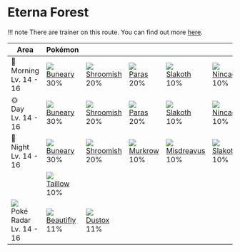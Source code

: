 # Eterna Forest

!!! note
    There are trainer on this route. You can find out more [here](../../trainer_changes/eterna_forest/).

Area                                          | Pokémon                          | &nbsp;                           | &nbsp;                         | &nbsp;                            | &nbsp;                         | &nbsp;                         | 
---                                           | ---                              | ---                              | ---                            | ---                               | ---                            | ---                            | 
🌅<br>Morning<br>Lv. 14 - 16                   | ![][427]<br> [Buneary]<br> 30%   | ![][285]<br> [Shroomish]<br> 20% | ![][046]<br> [Paras]<br> 20%   | ![][287]<br> [Slakoth]<br> 10%    | ![][290]<br> [Nincada]<br> 10% | ![][276]<br> [Taillow]<br> 10% | 
🌞<br>Day<br>Lv. 14 - 16                       | ![][427]<br> [Buneary]<br> 30%   | ![][285]<br> [Shroomish]<br> 20% | ![][046]<br> [Paras]<br> 20%   | ![][287]<br> [Slakoth]<br> 10%    | ![][290]<br> [Nincada]<br> 10% | ![][276]<br> [Taillow]<br> 10% | 
🌙<br>Night<br>Lv. 14 - 16                     | ![][427]<br> [Buneary]<br> 30%   | ![][285]<br> [Shroomish]<br> 20% | ![][198]<br> [Murkrow]<br> 10% | ![][200]<br> [Misdreavus]<br> 10% | ![][287]<br> [Slakoth]<br> 10% | ![][290]<br> [Nincada]<br> 10% | 
&nbsp;                                        | ![][276]<br> [Taillow]<br> 10%   | &nbsp;                           | &nbsp;                         | &nbsp;                            | &nbsp;                         | &nbsp;                         | 
![][poke-radar]<br> Poké Radar<br>Lv. 14 - 16 | ![][267]<br> [Beautifly]<br> 11% | ![][269]<br> [Dustox]<br> 11%    | &nbsp;                         | &nbsp;                            | &nbsp;                         | &nbsp;                         | 

[Paras]: ../../pokemon_changes/046/
[Murkrow]: ../../pokemon_changes/198/
[Misdreavus]: ../../pokemon_changes/200/
[Beautifly]: ../../pokemon_changes/267/
[Dustox]: ../../pokemon_changes/269/
[Taillow]: ../../pokemon_changes/276/
[Shroomish]: ../../pokemon_changes/285/
[Slakoth]: ../../pokemon_changes/287/
[Nincada]: ../../pokemon_changes/290/
[Buneary]: ../../pokemon_changes/427/
[poke-radar]: ../img/items/poke-radar.png
[046]: ../img/pokemon/046.png
[198]: ../img/pokemon/198.png
[200]: ../img/pokemon/200.png
[267]: ../img/pokemon/267.png
[269]: ../img/pokemon/269.png
[276]: ../img/pokemon/276.png
[285]: ../img/pokemon/285.png
[287]: ../img/pokemon/287.png
[290]: ../img/pokemon/290.png
[427]: ../img/pokemon/427.png
